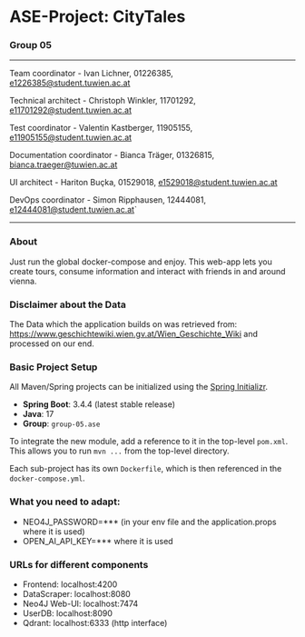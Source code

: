 # ASE-Project: CityTales
### Group 05

---
Team coordinator - Ivan Lichner, 01226385, e1226385@student.tuwien.ac.at

Technical architect - Christoph Winkler, 11701292, e11701292@student.tuwien.ac.at

Test coordinator - Valentin Kastberger, 11905155, e11905155@student.tuwien.ac.at

Documentation coordinator - Bianca Träger, 01326815, bianca.traeger@tuwien.ac.at

UI architect - Hariton Buçka, 01529018, e1529018@student.tuwien.ac.at

DevOps coordinator - Simon Ripphausen, 12444081, e12444081@student.tuwien.ac.at` 


---

### About

Just run the global docker-compose and enjoy.
This web-app lets you create tours, consume information and interact with friends in and around vienna.

### Disclaimer about the Data

The Data which the application builds on was retrieved from: https://www.geschichtewiki.wien.gv.at/Wien_Geschichte_Wiki 
and processed on our end.

### Basic Project Setup

All Maven/Spring projects can be initialized using the [Spring Initializr](https://start.spring.io/).

- **Spring Boot**: 3.4.4 (latest stable release)
- **Java**: 17
- **Group**: `group-05.ase`

To integrate the new module, add a reference to it in the top-level `pom.xml`. This allows you to run `mvn ...` from the top-level directory.

Each sub-project has its own `Dockerfile`, which is then referenced in the `docker-compose.yml`.

### What you need to adapt:
- NEO4J_PASSWORD=*** (in your env file and the application.props where it is used)
- OPEN_AI_API_KEY=*** where it is used


### URLs for different components
- Frontend: localhost:4200
- DataScraper: localhost:8080
- Neo4J Web-UI: localhost:7474
- UserDB: localhost:8090
- Qdrant: localhost:6333 (http interface)




